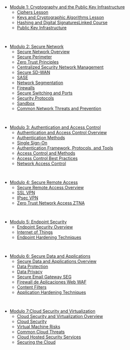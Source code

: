 - [Module 1: Cryptography and the Public Key Infrastructure](Cryptography-and-the-Public-Key-Infrastructure.md)
    - [Ciphers Lesson](Cryptography-and-the-Public-Key-Infrastructure.md/#Ciphers-Lesson)
    - [Keys and Cryptographic Algorithms Lesson](Cryptography-and-the-Public-Key-Infrastructure.md/#Keys-and-Cryptographic-Algorithms-Lesson)
    - [Hashing and Digital SignaturesLinked Course](Cryptography-and-the-Public-Key-Infrastructure.md/#Hashing-and-Digital-SignaturesLinked-Course)
    - [Public Key Infrastructure](Cryptography-and-the-Public-Key-Infrastructure.md/#Public-Key-Infrastructure)

<br>

- [Modulo 2: Secure Network](Secure-Network.md)
    - [Secure Network Overview](Secure-Network.md/#Secure-Network-Overview)
    - [Secure Perimeter](Secure-Network.md/#Secure-Perimeter)
    - [Zero Trust Principles](Secure-Network.md/#Zero-Trust-Principles)
    - [Centralized Security Network Management](Secure-Network.md/#Centralized-Security-Network-Management)
    - [Secure SD-WAN](Secure-Network.md/#Secure-SD-WAN)
    - [SASE](Secure-Network.md/#SASE)
    - [Network Segmentation](Secure-Network.md/#Network-Segmentation)
    - [Firewalls](Secure-Network.md/#Firewalls)
    - [Secure Switching and Ports](Secure-Network.md/#Secure-Switching-and-Ports)
    - [Security Protocols](Secure-Network.md/#Security-Protocols)
    - [Sandbox](Secure-Network.md/#Sandbox)
    - [Common Network Threats and Prevention](Secure-Network.md/#Common-Network-Threats-and-Prevention)

<br>

- [Modulo 3: Authentication and Access Control](Authentication-and-Access-Control.md)
    - [Authentication and Access Control Overview](Authentication-and-Access-Control.md/#Authentication-and-Access-Control-Overview)
    - [Authentication Methods](Authentication-and-Access-Control.md/#Authentication-Methods)
    - [Single Sign-On](Authentication-and-Access-Control.md/#Single-Sign-On)
    - [Authentication Framework, Protocols, and Tools](Authentication-and-Access-Control.md/#Authentication-Framework-Protocols-and-Tools)
    - [Access Control and Methods](Authentication-and-Access-Control.md/#Access-Control-and-Methods)
    - [Access Control Best Practices](Authentication-and-Access-Control.md/#Access-Control-Best-Practices)
    - [Network Access Control](Authentication-and-Access-Control.md/#Network-Access-Control)

<br>

- [Modulo 4: Secure Remote Access](Secure-Remote-Access.md)
    - [Secure Remote Access Overview](Secure-Remote-Access.md/#Secure-Remote-Access-Overview)
    - [SSL VPN](Secure-Remote-Access.md/#SSL-VPN)
    - [IPsec VPN](Secure-Remote-Access.md/#IPsec-VPN)
    - [Zero Trust Network Access ZTNA](Secure-Remote-Access.md/#Zero-Trust-Network-Access-ZTNA)

<br>

- [Modulo 5: Endpoint Security](Endpoint-Security.md)
    - [Endpoint Security Overview](Endpoint-Security.md/#Endpoint-Security-Overview)
    - [Internet of Things](Endpoint-Security.md/#Internet-of-Things)
    - [Endpoint Hardening Techniques](Endpoint-Security.md/#Endpoint-Hardening-Techniques)

<br>

- [Modulo 6: Secure Data and Applications](Secure-Data-and-Applications.md)
    - [Secure Data and Applications Overview](Secure-Data-and-Applications.md/#Secure-Data-and-Applications-Overview)
    - [Data Protection](Secure-Data-and-Applications.md/#Data-Protection)
    - [Data Privacy](Secure-Data-and-Applications.md/#Data-Privacy)
    - [Secure Email Gateway SEG](Secure-Data-and-Applications.md/#Secure-Email-Gateway-SEG)
    - [Firewall de Aplicaciones Web WAF](Secure-Data-and-Applications.md/#Firewall-de-Aplicaciones-Web-WAF)
    - [Content Filters](Secure-Data-and-Applications.md/#Content-Filters)
    - [Application Hardening Techniques](Secure-Data-and-Applications.md/#Application-Hardening-Techniques)

<br>

- [Modulo 7:Cloud Security and Virtualization](Cloud-Security-and-Virtualization.md/)
    - [Cloud Security and Virtualization Overview](Cloud-Security-and-Virtualization.md/#Cloud-Security-and-Virtualization-Overview)
    - [Cloud Security](Cloud-Security-and-Virtualization.md/#Cloud-Security)
    - [Virtual Machine Risks](Cloud-Security-and-Virtualization.md/#Virtual-Machine-Risks)
    - [Common Cloud Threats](Cloud-Security-and-Virtualization.md/#Common-Cloud-Threats)
    - [Cloud Hosted Security Services](Cloud-Security-and-Virtualization.md/#Cloud-Hosted-Security-Services)
    - [Securing the Cloud](Cloud-Security-and-Virtualization.md/#Securing-the-Cloud)